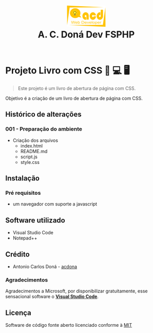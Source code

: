 ﻿<h1 align="center">
<br>
<img src="https://github.com/acdona/acd-images/blob/main/images/acd-logotipo-3-2022.png" alt="acdona" width="120">
<br>
A. C. <b>Doná Dev FSPHP</b>
</h1>
<br>

# Projeto Livro com CSS 📱 💻 🖥️ 

>Este projeto é um livro de abertura de página com CSS.

Objetivo é a criação de um livro de abertura de página com CSS.

## Histórico de alterações

### 001 - Preparação do ambiente 

- Criação dos arquivos
    - index.html
    - README.md
    - script.js
    - style.css

## Instalação

### Pré requisitos

- um navegador com suporte a javascript

## Software utilizado
- Visual Studio Code
- Notepad++

## Crédito

- Antonio Carlos Doná - [acdona](https://guithub.com/acdona)

### Agradecimentos
Agradecimentos a Microsoft, por disponibilizar gratuitamente, esse sensacional software o [**Visual Studio Code**](https://code.visualstudio.com/).

## Licença
Software de código fonte aberto licenciado conforme à [MIT](https://choosealicense.com/licenses/mit/)
